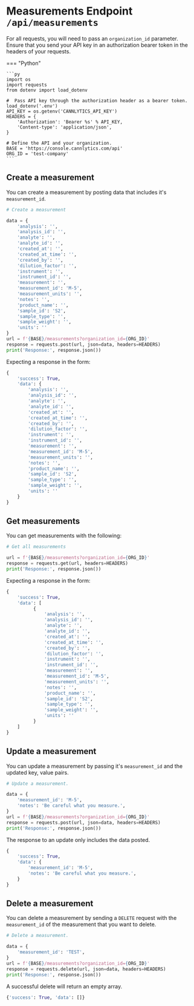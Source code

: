 # Measurements Endpoint `/api/measurements`

For all requests, you will need to pass an `organization_id` parameter. Ensure that you send your API key in an authorization bearer token in the headers of your requests.

=== "Python"

    ```py
    import os
    import requests
    from dotenv import load_dotenv

    #  Pass API key through the authorization header as a bearer token.
    load_dotenv('.env')
    API_KEY = os.getenv('CANNLYTICS_API_KEY')
    HEADERS = {
        'Authorization': 'Bearer %s' % API_KEY,
        'Content-type': 'application/json',
    }

    # Define the API and your organization.
    BASE = 'https://console.cannlytics.com/api'
    ORG_ID = 'test-company'
    ```

## Create a measurement

You can create a measurement by posting data that includes it's `measurement_id`.

```py
# Create a measurement

data = {
    'analysis': '',
    'analysis_id': '',
    'analyte': '',
    'analyte_id': '',
    'created_at': '',
    'created_at_time': '',
    'created_by': '',
    'dilution_factor': '',
    'instrument': '',
    'instrument_id': '',
    'measurement': '',
    'measurement_id': 'M-5',
    'measurement_units': '',
    'notes': '',
    'product_name': '',
    'sample_id': 'S2',
    'sample_type': '',
    'sample_weight': '',
    'units': ''
}
url = f'{BASE}/measurements?organization_id={ORG_ID}'
response = requests.post(url, json=data, headers=HEADERS)
print('Response:', response.json())
```

Expecting a response in the form:

```py
{
    'success': True,
    'data': {
        'analysis': '',
        'analysis_id': '',
        'analyte': '',
        'analyte_id': '',
        'created_at': '',
        'created_at_time': '',
        'created_by': '',
        'dilution_factor': '',
        'instrument': '',
        'instrument_id': '',
        'measurement': '',
        'measurement_id': 'M-5',
        'measurement_units': '',
        'notes': '',
        'product_name': '',
        'sample_id': 'S2',
        'sample_type': '',
        'sample_weight': '',
        'units': ''
    }
}
```

## Get measurements

You can get measurements with the following:

```py
# Get all measurements

url = f'{BASE}/measurements?organization_id={ORG_ID}'
response = requests.get(url, headers=HEADERS)
print('Response:', response.json())
```

Expecting a response in the form:

```py
{
    'success': True,
    'data': [
          {
              'analysis': '',
              'analysis_id': '',
              'analyte': '',
              'analyte_id': '',
              'created_at': '',
              'created_at_time': '',
              'created_by': '',
              'dilution_factor': '',
              'instrument': '',
              'instrument_id': '',
              'measurement': '',
              'measurement_id': 'M-5',
              'measurement_units': '',
              'notes': '',
              'product_name': '',
              'sample_id': 'S2',
              'sample_type': '',
              'sample_weight': '',
              'units': ''
          }
    ]
}
```

## Update a measurement

You can update a measurement by passing it's `measurement_id` and the updated key, value pairs.

```py
# Update a measurement.

data = {
    'measurement_id': 'M-5',
    'notes': 'Be careful what you measure.',
}
url = f'{BASE}/measurements?organization_id={ORG_ID}'
response = requests.post(url, json=data, headers=HEADERS)
print('Response:', response.json())
```

The response to an update only includes the data posted.

```py
{
    'success': True,
    'data': {
        'measurement_id': 'M-5',
        'notes': 'Be careful what you measure.',
    }
}
```

## Delete a measurement

You can delete a measurement by sending a `DELETE` request with the `measurement_id` of the measurement that you want to delete.

```py
# Delete a measurement.

data = {
    'measurement_id': 'TEST',
}
url = f'{BASE}/measurements?organization_id={ORG_ID}'
response = requests.delete(url, json=data, headers=HEADERS)
print('Response:', response.json())
```

A successful delete will return an empty array.

```py
{'success': True, 'data': []}
```
